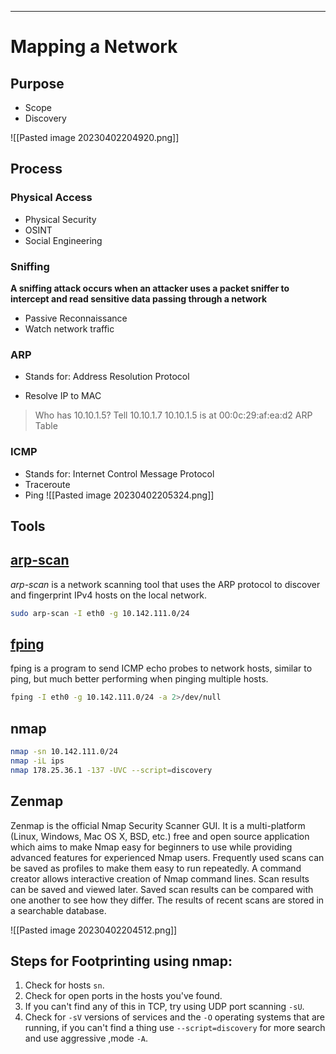 --- 

# Mapping a Network

## Purpose
+ Scope
+ Discovery

![[Pasted image 20230402204920.png]]

## Process

### Physical Access
+ Physical Security
+ OSINT
+ Social Engineering

### Sniffing
**A sniffing attack occurs when an attacker uses a packet sniffer to intercept and read sensitive data passing through a network**
+ Passive Reconnaissance
+ Watch network traffic

### ARP
- Stands for: Address Resolution Protocol
+ Resolve IP to MAC
> Who has 10.10.1.5? Tell 10.10.1.7
   10.10.1.5 is at 00:0c:29:af:ea:d2 
   ARP Table

### ICMP

+ Stands for: Internet Control Message Protocol
+ Traceroute
+ Ping
![[Pasted image 20230402205324.png]]

## Tools

## [arp-scan](https://github.com/royhills/arp-scan)
_arp-scan_ is a network scanning tool that uses the ARP protocol to discover and fingerprint IPv4 hosts on the local network.

``` bash
sudo arp-scan -I eth0 -g 10.142.111.0/24
```


## [fping](https://github.com/schweikert/fping)
fping is a program to send ICMP echo probes to network hosts, similar to ping, but much better performing when pinging multiple hosts.

``` bash
fping -I eth0 -g 10.142.111.0/24 -a 2>/dev/null
```


## nmap
``` bash
nmap -sn 10.142.111.0/24
nmap -iL ips
nmap 178.25.36.1 -137 -UVC --script=discovery
```


## Zenmap
Zenmap is the official Nmap Security Scanner GUI. It is a multi-platform (Linux, Windows, Mac OS X, BSD, etc.) free and open source application which aims to make Nmap easy for beginners to use while providing advanced features for experienced Nmap users. Frequently used scans can be saved as profiles to make them easy to run repeatedly. A command creator allows interactive creation of Nmap command lines. Scan results can be saved and viewed later. Saved scan results can be compared with one another to see how they differ. The results of recent scans are stored in a searchable database.

![[Pasted image 20230402204512.png]]


## Steps for Footprinting using nmap:

1. Check for hosts `sn`.
2. Check for open ports in the hosts you've found.
3. If you can't find any of this in TCP, try using UDP port scanning `-sU`.
4. Check for `-sV` versions of services and the `-O` operating systems that are running, if you can't find a thing use `--script=discovery` for more search and use aggressive ,mode `-A`. 

